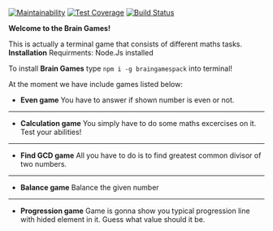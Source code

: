 [![Maintainability](https://api.codeclimate.com/v1/badges/48280bc927f8aae4422c/maintainability)](https://codeclimate.com/github/yoscro/project-lvl1-s316/maintainability) [![Test Coverage](https://api.codeclimate.com/v1/badges/48280bc927f8aae4422c/test_coverage)](https://codeclimate.com/github/yoscro/project-lvl1-s316/test_coverage) [![Build Status](https://travis-ci.org/yoscro/project-lvl1-s316.svg?branch=master)](https://travis-ci.org/yoscro/project-lvl1-s316)

**Welcome to the Brain Games!**

This is actually a terminal game that consists of different maths tasks. 
**Installation**
Requirments:
Node.Js installed

To install **Brain Games** type ```npm i -g braingamespack``` into terminal!

At the moment we have include games listed below:

- **Even game**
  You have to answer if shown number is even or not.

---

- **Calculation game**
  You simply have to do some maths excercises on it. Test your abilities!

---

- **Find GCD game**
  All you have to do is to find greatest common divisor of two numbers.

---

- **Balance game**
  Balance the given number

---

- **Progression game**
  Game is gonna show you typical progression line with hided element in it. Guess what value should it be.
